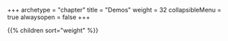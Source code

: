 +++
archetype = "chapter"
title = "Demos"
weight = 32
collapsibleMenu = true
alwaysopen = false
+++

{{% children sort="weight" %}}

